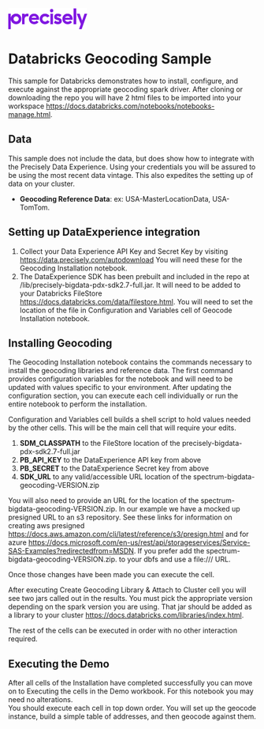 ![Precisely](../Precisely_Logo.png)

# Databricks Geocoding Sample
This sample for Databricks demonstrates how to install, configure, and execute against the appropriate geocoding spark driver. 
After cloning or downloading the repo you will have 2 html files to be imported into your workspace https://docs.databricks.com/notebooks/notebooks-manage.html.

## Data
This sample does not include the data, but does show how to integrate with the Precisely Data Experience.  Using your credentials you will be assured to be using the most recent data vintage.  This also expedites the setting up of data on your cluster.

* **Geocoding Reference Data**: ex: USA-MasterLocationData, USA-TomTom. 

## Setting up DataExperience integration
  1) Collect your Data Experience API Key and Secret Key by visiting https://data.precisely.com/autodownload  You will need these for the Geocoding Installation notebook.
  2) The DataExperience SDK has been prebuilt and included in the repo at /lib/precisely-bigdata-pdx-sdk2.7-full.jar.  It will need to be added to your Databricks FileStore https://docs.databricks.com/data/filestore.html.  You will need to set the location of the file in Configuration and Variables cell of Geocode Installation notebook.

## Installing Geocoding
The Geocoding Installation notebook contains the commands necessary to install the geocoding libraries and reference data. The first command provides configuration variables for the notebook and will need to be updated with values specific to your environment. After updating the configuration section, you can execute each cell individually or run the entire notebook to perform the installation.

Configuration and Variables cell builds a shell script to hold values needed by the other cells. This will be the main cell that will require your edits.
<ol>
  <li><strong>SDM_CLASSPATH</strong> to the FileStore location of the precisely-bigdata-pdx-sdk2.7-full.jar</li>
  <li><strong>PB_API_KEY</strong> to the DataExperience API key from above</li>
  <li><strong>PB_SECRET</strong> to the DataExperience Secret key from above</li>
  <li><strong>SDK_URL</strong> to any valid/accessible URL location of the spectrum-bigdata-geocoding-VERSION.zip</li>
</ol>

You will also need to provide an URL for the location of the spectrum-bigdata-geocoding-VERSION.zip. In our example we have a mocked up presigned URL to an s3 repository.  See these links for information on creating aws presigned https://docs.aws.amazon.com/cli/latest/reference/s3/presign.html and for azure https://docs.microsoft.com/en-us/rest/api/storageservices/Service-SAS-Examples?redirectedfrom=MSDN.  If you prefer add the spectrum-bigdata-geocoding-VERSION.zip. to your dbfs and use a file:/// URL.

Once those changes have been made you can execute the cell.

After executing Create Geocoding Library & Attach to Cluster cell you will see two jars called out in the results.  You must pick the appropriate version depending on the spark version you are using.  That jar should be added as a library to your cluster https://docs.databricks.com/libraries/index.html.

The rest of the cells can be executed in order with no other interaction required.


## Executing the Demo
After all cells of the Installation have completed successfully you can move on to Executing the cells in the Demo workbook.
For this notebook you may need no alterations.  
You should execute each cell in top down order.  You will set up the geocode instance, build a simple table of addresses, and then geocode against them.
